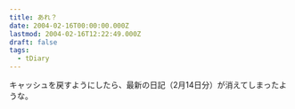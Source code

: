 ```yaml
---
title: あれ？
date: 2004-02-16T00:00:00.000Z
lastmod: 2004-02-16T12:22:49.000Z
draft: false
tags:
  - tDiary
---
```


キャッシュを戻すようにしたら、最新の日記（2月14日分）が消えてしまったような。
